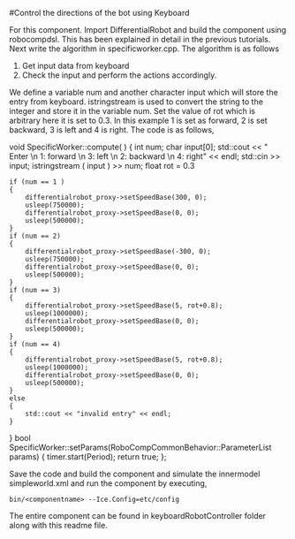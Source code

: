 #Control the directions of the bot using Keyboard

For this component. Import DifferentialRobot and build the component using robocompdsl. This has been explained in detail in the previous tutorials. Next write the algorithm in specificworker.cpp. The algorithm is as follows

1. Get input data from keyboard
2. Check the input and perform the actions accordingly.

We define a variable num and another character input which will store the entry from keyboard. istringstream is used to convert the string to the integer and store it in the variable num. Set the value of rot which is arbitrary here it is set to 0.3. In this example 1 is set as forward, 2 is set backward, 3 is left and 4 is right. The code is as follows,

void SpecificWorker::compute( )
{
	int num;
	char input[0];
	std::cout << " Enter \n 1: forward \n 3: left \n 2: backward \n 4: right" << endl;
	std::cin >> input;
	istringstream ( input ) >> num;
	float rot = 0.3

	if (num == 1 )
	{
		differentialrobot_proxy->setSpeedBase(300, 0); 
  		usleep(750000);
		differentialrobot_proxy->setSpeedBase(0, 0); 
  		usleep(500000);
	}
	if (num == 2)
	{
		differentialrobot_proxy->setSpeedBase(-300, 0); 
  		usleep(750000);
		differentialrobot_proxy->setSpeedBase(0, 0); 
  		usleep(500000);
	}
	if (num == 3)
	{
		differentialrobot_proxy->setSpeedBase(5, rot+0.8); 
  		usleep(1000000);
		differentialrobot_proxy->setSpeedBase(0, 0); 
  		usleep(500000);
	}
	if (num == 4)
	{
		differentialrobot_proxy->setSpeedBase(5, rot+0.8); 
  		usleep(1000000);
		differentialrobot_proxy->setSpeedBase(0, 0); 
  		usleep(500000);
	}
	else
	{
		std::cout << "invalid entry" << endl;
	}


}
bool SpecificWorker::setParams(RoboCompCommonBehavior::ParameterList params)
{
	timer.start(Period);
	return true;
};

Save the code and build the component and simulate the innermodel simpleworld.xml and run the component by executing,

	bin/<componentname> --Ice.Config=etc/config

The entire component can be found in keyboardRobotController folder along with this readme file.
